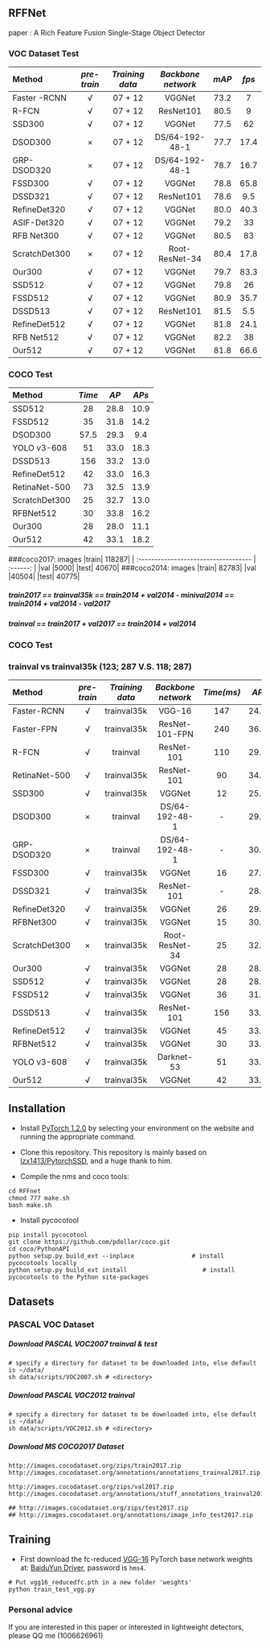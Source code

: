 ## RFFNet
paper : A Rich Feature Fusion Single-Stage Object Detector

### VOC Dataset Test

|Method		|*pre-train*|*Training data*|	*Backbone network*|	*mAP*	|*fps*|
| :--------------------------------------- |:------: | :----------------------: | :-------------------------------: | :------: |:------: |
|Faster -RCNN	|√|	07 + 12	|VGGNet	|73.2	|7|
|R-FCN	|√|	07 + 12	|ResNet101|	80.5|	9|
|SSD300	|√|	07 + 12	|VGGNet|	77.5|	62|
|DSOD300	|×|	07 + 12| DS/64-192-48-1|	77.7|	17.4|
|GRP-DSOD320	|×|	07 + 12|	DS/64-192-48-1	|78.7|	16.7|
|FSSD300	|√|	07 + 12	|VGGNet|	78.8|	65.8|
|DSSD321	|√|	07 + 12	|ResNet101	|78.6|	9.5|
|RefineDet320	|√|	07 + 12|	VGGNet|	80.0|	40.3|
|ASIF-Det320	|√|	07 + 12|	VGGNet|	79.2|	33|
|RFB Net300	|√|	07 + 12	|VGGNet|	80.5|	83|
|ScratchDet300	|×|	07 + 12|	Root-ResNet-34|	80.4|	17.8|
|Our300	|√|	07 + 12	|VGGNet	|79.7|	83.3|
|SSD512	|√|	07 + 12	|VGGNet	|79.8	|26|
|FSSD512	|√|	07 + 12|	VGGNet|	80.9	|35.7|
|DSSD513	|√|	07 + 12|	ResNet101	|81.5|	5.5|
|RefineDet512	|√|	07 + 12	|VGGNet	|81.8|	24.1|
|RFB Net512	|√|	07 + 12	|VGGNet|	82.2	|38|
|Our512	|√|	07 + 12|	VGGNet|	81.8|	66.6|

### COCO Test
|Method	|*Time*	 |*AP*	 |*APs* |
| :--------------------------------------- | :------: | :-----------------------: | :------: |
|SSD512	|28	 |28.8	 |10.9 |
|FSSD512	|35	 |31.8	 |14.2 |
|DSOD300	|57.5	 |29.3	 |9.4 |
|YOLO v3-608	|51	 |33.0	 |18.3 |
|DSSD513	|156	 |33.2	 |13.0 |
|RefineDet512	|42	 |33.0	 |16.3 |
|RetinaNet-500	|73	 |32.5	 |13.9 |
|ScratchDet300	|25	 |32.7	 |13.0 |
|RFBNet512	|30	 |33.8	 |16.2 |
|Our300	 |28	|28.0	 |11.1 |
|Our512	 |42	|33.1	 |18.2 |

###coco2017: images
|train|	118287|
| :----------------------------------- | :------: | 
|val	|5000|
|test|	40670|
###coco2014: images
|train|	82783|
|val	|40504|
|test|	40775|
##### train2017 == trainval35k == train2014 + val2014 - minival2014 == train2014 + val2014 - val2017
##### trainval == train2017 + val2017 == train2014 + val2014

### COCO Test 
### trainval vs trainval35k  (123; 287 V.S. 118; 287)
| Method	|*pre-train*|	*Training data*	|*Backbone network*	|*Time(ms)*	|*AP*	|*AP50*	|*AP75* |*APs*	|*APm*	|*APl*| 
| :--------------------------------------------------- | :------: |:-------------------------------: | :----------------------------------------------------------: | :------: |:------: |:------: |:------: |:------: |:------: |:------: |
|Faster-RCNN	    |√|	trainval35k	|VGG-16	|147	|24.2|	45.3	|23.5	|7.7	|26.4|	37.1|
|Faster-FPN	     |√|	trainval35k	|ResNet-101-FPN|240	|36.2	|59.1	|39.0	|18.2	|39.0	|48.2|
|R-FCN	     |√|	trainval|	ResNet-101	|110	|29.9|	51.9	|-|	10.8|	32.8|	45.0|
|RetinaNet-500	  |√|trainval35k|	ResNet-101	|90	|34.4|	53.1	|36.8	|14.7|	38.5	|49.1|
|SSD300		  |  √|trainval35k|	VGGNet|	12|	25.3	|42.0	|26.5|	6.2|	28.0	|43.3|
|DSOD300	     |×|	trainval	|DS/64-192-48-1	|-|	29.3|	47.3	|30.6|9.4	|31.5|	47.0|
|GRP-DSOD320    |×|trainval|	DS/64-192-48-1	|-	|30.0	|47.9	|31.8	|10.9	|33.6	|46.3|
|FSSD300	      |√|	trainval35k	|VGGNet|	16|	27.1|	47.7	|27.8|	8.7|	29.2|	42.2|
|DSSD321	      |√|	trainval35k|	ResNet-101|	-|	28.0|	46.1	|29.2|	7.4|	28.1|	47.6|
|RefineDet320      |√|		trainval35k	|VGGNet	|26|	29.4	|49.2|	31.3|	10.0|	32.0|	44.4|
|RFBNet300     |√|		trainval35k|	VGGNet|	15|	30.3|	49.3|	31.8|	11.8|	31.9|	45.9|
|ScratchDet300     |×| 	trainval35k|	Root-ResNet-34|	25|	32.7	|52.0|	34.9|	13.0|	35.6|	49.0|
|Our300        |√|	trainval35k|	VGGNet|	28|	28.0	|48.4	|28.3	|11.1|	31.4	|42.9|
|SSD512       |√|		trainval35k|	VGGNet|	28|	28.8|	48.5	|30.3|	10.9|	31.8	|43.5|
|FSSD512      |√|		trainval35k|	VGGNet|	36|	31.8	|52.8	|33.5	|14.2|	35.1	|45.0|
|DSSD513	    |√|	trainval35k|	ResNet-101|	156	|33.2|	53.3|	35.2|	13.0	|25.4|	51.1|
|RefineDet512      |√|		trainval35k|	VGGNet|	45|	33.0|	54.5	|35.5	|16.3	|36.3|	44.3|
|RFBNet512	     |√|	trainval35k|	VGGNet|	30|	33.8	|54.2|	35.9|	16.2|	37.1|	47.4|
|YOLO v3-608     |√|	trainval35k|	Darknet-53|	51|	33.0	|57.9	|34.4	|18.3	|35.4|	41.9|
|Our512 	     |√|	trainval35k|	VGGNet|	42	|33.1|	54.4|	35.1|	18.2|	36.5	|46.8|


## Installation
- Install [PyTorch 1.2.0](http://pytorch.org/) by selecting your environment on the website and running the appropriate command.
- Clone this repository. This repository is mainly based on [lzx1413/PytorchSSD](https://github.com/lzx1413/PytorchSSD), and a huge thank to him.

- Compile the nms and coco tools:
```Shell
cd RFFnet
chmod 777 make.sh
bash make.sh
```
- Install pycocotool
```Shell
pip install pycocotool
git clone https://github.com/pdollar/coco.git
cd coco/PythonAPI
python setup.py build_ext --inplace                # install pycocotools locally
python setup.py build_ext install                     # install pycocotools to the Python site-packages
```

## Datasets

### PASCAL VOC Dataset
##### Download PASCAL VOC2007 trainval & test

```Shell
# specify a directory for dataset to be downloaded into, else default is ~/data/
sh data/scripts/VOC2007.sh # <directory>
```

##### Download PASCAL VOC2012 trainval

```Shell
# specify a directory for dataset to be downloaded into, else default is ~/data/
sh data/scripts/VOC2012.sh # <directory>
```
##### Download MS COCO2017 Dataset
```Shell
http://images.cocodataset.org/zips/train2017.zip
http://images.cocodataset.org/annotations/annotations_trainval2017.zip

http://images.cocodataset.org/zips/val2017.zip
http://images.cocodataset.org/annotations/stuff_annotations_trainval2017.zip

## http://images.cocodataset.org/zips/test2017.zip
## http://images.cocodataset.org/annotations/image_info_test2017.zip
```

## Training
- First download the fc-reduced [VGG-16](https://arxiv.org/abs/1409.1556) PyTorch base network weights at: [BaiduYun Driver](https://pan.baidu.com/s/1F7sEPw1xtXJOCU7B6H8L-A 
), password is `hms4`.


```Shell
# Put vgg16_reducedfc.pth in a new folder 'weights' 
python train_test_vgg.py
```
### Personal advice

If you are interested in this paper or interested in lightweight detectors, please QQ me (1006626961)
